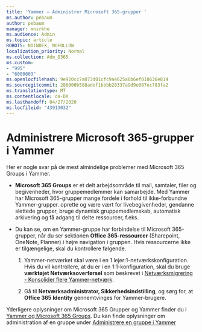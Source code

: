```yaml
---
title: 'Yammer – Administrer Microsoft 365-grupper '
ms.author: pebaum
author: pebaum
manager: mnirkhe
ms.audience: Admin
ms.topic: article
ROBOTS: NOINDEX, NOFOLLOW
localization_priority: Normal
ms.collection: Adm_O365
ms.custom:
- "995"
- "6000003"
ms.openlocfilehash: 9e920cc7a873d01cfc9a4625a6b6ef018636e814
ms.sourcegitcommit: 286000b588adef1bbbb28337a9d9e087ec783fa2
ms.translationtype: MT
ms.contentlocale: da-DK
ms.lasthandoff: 04/27/2020
ms.locfileid: "43913032"
---
```

# <a name="manage-microsoft-365-groups-in-yammer"></a>Administrere Microsoft 365-grupper i Yammer

Her er nogle svar på de mest almindelige problemer med Microsoft 365 Groups i Yammer.

* **Microsoft 365 Groups** er et delt arbejdsområde til mail, samtaler, filer og begivenheder, hvor gruppemedlemmer kan samarbejde. Med Yammer har Microsoft 365-grupper mange fordele i forhold til ikke-forbundne Yammer-grupper. oprette og være vært for livebegivenheder, gendanne slettede grupper, bruge dynamisk gruppemedlemskab, automatisk arkivering og få adgang til delte ressourcer, f.eks.

* Du kan se, om en Yammer-gruppe har forbindelse til Microsoft 365-grupper, når du ser sektionen **Office 365-ressourcer** (Sharepoint, OneNote, Planner) i højre navigation i gruppen. Hvis ressourcerne ikke er tilgængelige, skal du kontrollere følgende.

  1. Yammer-netværket skal være i en 1 lejer:1-netværkskonfiguration. Hvis du vil kontrollere, at du er i en 1:1-konfiguration, skal du bruge **værktøjet Netværksoverførsel** som beskrevet i [Netværksmigrering - Konsolider flere Yammer-netværk](https://docs.microsoft.com/yammer/configure-your-yammer-network/consolidate-multiple-yammer-networks).

  2. Gå til **Netværksadministrator, Sikkerhedsindstilling**, og sørg for, at **Office 365 Identity** gennemtvinges for Yammer-brugere.

Yderligere oplysninger om Microsoft 365 Grupper og Yammer finder du i [Yammer og Microsoft 365 Groups](https://docs.microsoft.com/yammer/manage-yammer-groups/yammer-and-office-365-groups). Du kan finde oplysninger om administration af en gruppe under [Administrere en gruppe i Yammer](https://support.office.com/article/Manage-a-group-in-Yammer-6e05c6d6-5548-4c88-89cd-e6757a514ef2)
